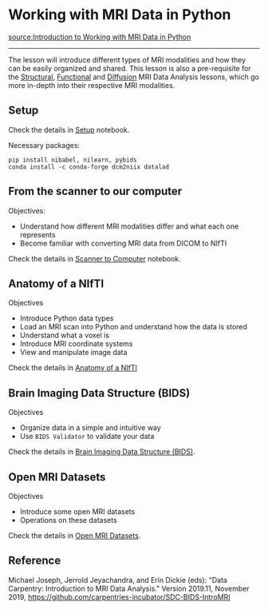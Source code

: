 # Working with MRI Data in Python
 
[source:Introduction to Working with MRI Data in Python](https://carpentries-incubator.github.io/SDC-BIDS-IntroMRI/index.html)

---

The lesson will introduce different types of MRI modalities and how they can be easily organized and shared. This lesson is also a pre-requisite for the [Structural](https://carpentries-incubator.github.io/SDC-BIDS-sMRI), [Functional](https://carpentries-incubator.github.io/SDC-BIDS-fMRI) and [Diffusion](https://carpentries-incubator.github.io/SDC-BIDS-dMRI) MRI Data Analysis lessons, which go more in-depth into their respective MRI modalities.

## Setup

Check the details in [Setup](0-Setup.ipynb) notebook.

Necessary packages:

```
pip install nibabel, nilearn, pybids
conda install -c conda-forge dcm2niix datalad
```

## From the scanner to our computer

Objectives:
* Understand how different MRI modalities differ and what each one represents
* Become familiar with converting MRI data from DICOM to NIfTI

Check the details in [Scanner to Computer](1-Scanner_to_computer.ipynb) notebook.

## Anatomy of a NIfTI

Objectives
* Introduce Python data types
* Load an MRI scan into Python and understand how the data is stored
* Understand what a voxel is
* Introduce MRI coordinate systems
* View and manipulate image data

Check the details in [Anatomy of a NIfTI](2-Anatomy_of_a_NIfTI.ipynb)

## Brain Imaging Data Structure (BIDS)

Objectives
* Organize data in a simple and intuitive way
* Use `BIDS Validator` to validate your data

Check the details in [Brain Imaging Data Structure (BIDS)](3-Brain_Imaging_Data_Structure_(BIDS).ipynb).
## Open MRI Datasets

Objectives

* Introduce some open MRI datasets
* Operations on these datasets

Check the details in [Open MRI Datasets](4-Open_MRI_Datasets.ipynb).

## Reference

Michael Joseph, Jerrold Jeyachandra, and Erin Dickie (eds):
"Data Carpentry: Introduction to MRI Data Analysis." Version 2019.11, November 2019,
https://github.com/carpentries-incubator/SDC-BIDS-IntroMRI